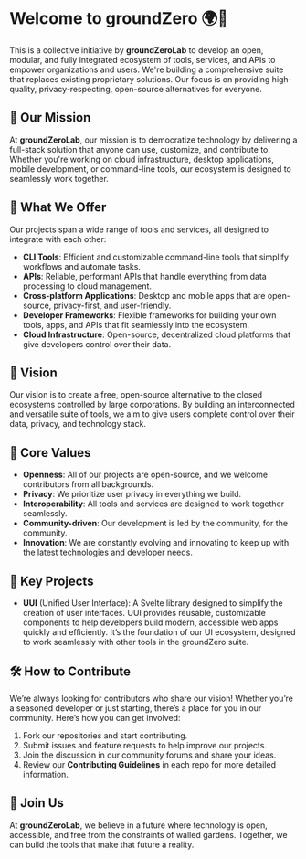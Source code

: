 # Welcome to **groundZero** 🌍🚀

This is a collective initiative by **groundZeroLab** to develop an open, modular, and fully integrated ecosystem of tools, services, and APIs to empower organizations and users. We're building a comprehensive suite that replaces existing proprietary solutions. Our focus is on providing high-quality, privacy-respecting, open-source alternatives for everyone.

## 🌟 Our Mission

At **groundZeroLab**, our mission is to democratize technology by delivering a full-stack solution that anyone can use, customize, and contribute to. Whether you're working on cloud infrastructure, desktop applications, mobile development, or command-line tools, our ecosystem is designed to seamlessly work together.

## 🔧 What We Offer

Our projects span a wide range of tools and services, all designed to integrate with each other:

- **CLI Tools**: Efficient and customizable command-line tools that simplify workflows and automate tasks.
- **APIs**: Reliable, performant APIs that handle everything from data processing to cloud management.
- **Cross-platform Applications**: Desktop and mobile apps that are open-source, privacy-first, and user-friendly.
- **Developer Frameworks**: Flexible frameworks for building your own tools, apps, and APIs that fit seamlessly into the ecosystem.
- **Cloud Infrastructure**: Open-source, decentralized cloud platforms that give developers control over their data.

## 🚀 Vision

Our vision is to create a free, open-source alternative to the closed ecosystems controlled by large corporations. By building an interconnected and versatile suite of tools, we aim to give users complete control over their data, privacy, and technology stack.

## 🌱 Core Values

- **Openness**: All of our projects are open-source, and we welcome contributors from all backgrounds.
- **Privacy**: We prioritize user privacy in everything we build.
- **Interoperability**: All tools and services are designed to work together seamlessly.
- **Community-driven**: Our development is led by the community, for the community.
- **Innovation**: We are constantly evolving and innovating to keep up with the latest technologies and developer needs.

## 🔨 Key Projects
 
- **UUI** (Unified User Interface): A Svelte library designed to simplify the creation of user interfaces. UUI provides reusable, customizable components to help developers build modern, accessible web apps quickly and efficiently. It’s the foundation of our UI ecosystem, designed to work seamlessly with other tools in the groundZero suite.


## 🛠 How to Contribute

We’re always looking for contributors who share our vision! Whether you’re a seasoned developer or just starting, there’s a place for you in our community. Here’s how you can get involved:

1. Fork our repositories and start contributing.
2. Submit issues and feature requests to help improve our projects.
3. Join the discussion in our community forums and share your ideas.
4. Review our **Contributing Guidelines** in each repo for more detailed information.

## 🤝 Join Us

<!-- - **Website**: -->

At **groundZeroLab**, we believe in a future where technology is open, accessible, and free from the constraints of walled gardens. Together, we can build the tools that make that future a reality.
